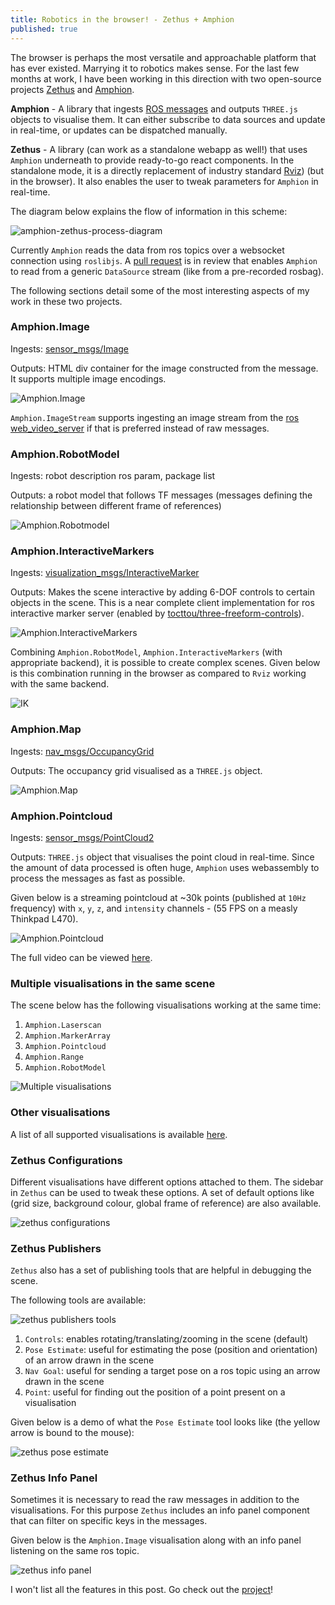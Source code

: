 ```yaml
---
title: Robotics in the browser! - Zethus + Amphion
published: true
---
```


The browser is perhaps the most versatile and approachable platform that has ever existed. Marrying it to robotics makes sense. For the last few months at work, I have been working in this direction with two open-source projects [Zethus](https://github.com/rapyuta-robotics/zethus/) and [Amphion](https://github.com/rapyuta-robotics/amphion/).

**Amphion** - A library that ingests [ROS messages](http://wiki.ros.org/msg) and outputs `THREE.js` objects to visualise them. It can either subscribe to data sources and update in real-time, or updates can be dispatched manually.

**Zethus** - A library (can work as a standalone webapp as well!) that uses `Amphion` underneath to provide ready-to-go react components. In the standalone mode, it is a directly replacement of industry standard [Rviz](http://wiki.ros.org/rviz)) (but in the browser). It also enables the user to tweak parameters for `Amphion` in real-time.

The diagram below explains the flow of information in this scheme:

![amphion-zethus-process-diagram](https://i.imgur.com/ml8RnuK.png)

Currently `Amphion` reads the data from ros topics over a websocket connection using `roslibjs`. A [pull request](https://github.com/rapyuta-robotics/amphion/pull/81) is in review that enables `Amphion` to read from a generic `DataSource` stream (like from a pre-recorded rosbag).

The following sections detail some of the most interesting aspects of my work in these two projects.

### Amphion.Image

Ingests: [sensor_msgs/Image](http://docs.ros.org/melodic/api/sensor_msgs/html/msg/Image.html)

Outputs: HTML div container for the image constructed from the message. It supports multiple image encodings.

![Amphion.Image](https://i.imgur.com/8qQrmjL.png)

`Amphion.ImageStream` supports ingesting an image stream from the [ros web_video_server](http://wiki.ros.org/web_video_server) if that is preferred instead of raw messages.

### Amphion.RobotModel

Ingests: robot description ros param, package list

Outputs: a robot model that follows TF messages (messages defining the relationship between different frame of references)

![Amphion.Robotmodel](https://i.imgur.com/EVS7w7j.png)

### Amphion.InteractiveMarkers

Ingests: [visualization_msgs/InteractiveMarker](http://docs.ros.org/melodic/api/visualization_msgs/html/msg/InteractiveMarker.html)

Outputs: Makes the scene interactive by adding 6-DOF controls to certain objects in the scene. This is a near complete client implementation for ros interactive marker server (enabled by [tocttou/three-freeform-controls](https://ashishchaudhary.in/three-freeform-controls/)).

![Amphion.InteractiveMarkers](https://i.imgur.com/vhN10f7.png)

Combining `Amphion.RobotModel`, `Amphion.InteractiveMarkers` (with appropriate backend), it is possible to create complex scenes. Given below is this combination running in the browser as compared to `Rviz` working with the same backend.

![IK](https://i.imgur.com/sJTXnB3.gif)

### Amphion.Map

Ingests: [nav_msgs/OccupancyGrid](http://docs.ros.org/melodic/api/nav_msgs/html/msg/OccupancyGrid.html)

Outputs: The occupancy grid visualised as a `THREE.js` object.

![Amphion.Map](https://i.imgur.com/P5rYxGn.png)

### Amphion.Pointcloud

Ingests: [sensor_msgs/PointCloud2](http://docs.ros.org/melodic/api/sensor_msgs/html/msg/PointCloud2.html)

Outputs: `THREE.js` object that visualises the point cloud in real-time. Since the amount of data processed is often huge, `Amphion` uses webassembly to process the messages as fast as possible. 

Given below is a streaming pointcloud at ~30k points (published at `10Hz` frequency) with `x`, `y`, `z`, and `intensity` channels - (55 FPS on a measly Thinkpad L470).

![Amphion.Pointcloud](https://i.imgur.com/9cs4jYU.gif)

The full video can be viewed [here](https://youtu.be/XIDbjNOjETE).

### Multiple visualisations in the same scene

The scene below has the following visualisations working at the same time:

1. `Amphion.Laserscan`
2. `Amphion.MarkerArray`
3. `Amphion.Pointcloud`
4. `Amphion.Range`
5. `Amphion.RobotModel`

![Multiple visualisations](https://i.imgur.com/LCErG1o.png)

### Other visualisations

A list of all supported visualisations is available [here](https://github.com/rapyuta-robotics/amphion/wiki/viz).

### Zethus Configurations

Different visualisations have different options attached to them. The sidebar in `Zethus` can be used to tweak these options. A set of default options like (grid size, background colour, global frame of reference) are also available.

![zethus configurations](https://i.imgur.com/GakEvcq.png)

### Zethus Publishers

`Zethus` also has a set of publishing tools that are helpful in debugging the scene.

The following tools are available:

![zethus publishers tools](https://i.imgur.com/VMFlDko.png)

1. `Controls`: enables rotating/translating/zooming in the scene (default)
2. `Pose Estimate`: useful for estimating the pose (position and orientation) of an arrow drawn in the scene
3. `Nav Goal`: useful for sending a target pose on a ros topic using an arrow drawn in the scene
4. `Point`: useful for finding out the position of a point present on a visualisation

Given below is a demo of what the `Pose Estimate` tool looks like (the yellow arrow is bound to the mouse):

![zethus pose estimate](https://i.imgur.com/0UmlMnK.png)

### Zethus Info Panel

Sometimes it is necessary to read the raw messages in addition to the visualisations. For this purpose `Zethus` includes an info panel component that can filter on specific keys in the messages.

Given below is the `Amphion.Image` visualisation along with an info panel listening on the same ros topic.

![zethus info panel](https://i.imgur.com/7W4XgVe.png)

I won't list all the features in this post. Go check out the [project](https://github.com/rapyuta-robotics/zethus)!
